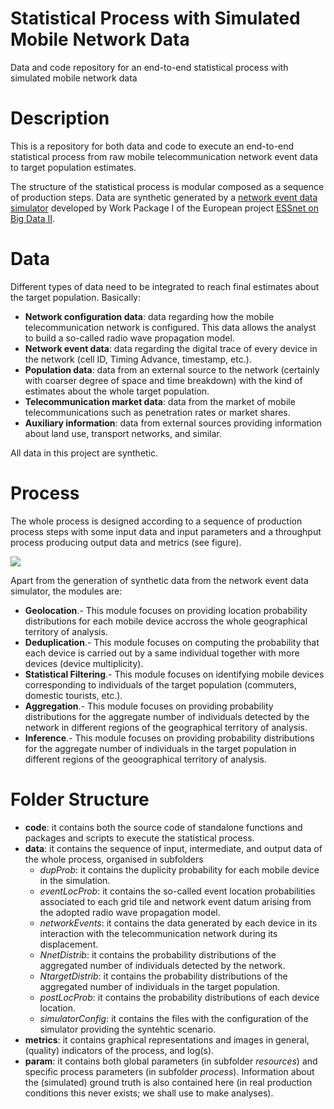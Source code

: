 # Statistical Process with Simulated Mobile Network Data
Data and code repository for an end-to-end statistical process with simulated mobile network data

# Description
This is a repository for both data and code to execute an end-to-end statistical process from raw mobile telecommunication network event data to target population estimates. 

The structure of the statistical process is modular composed as a sequence of production steps. Data are synthetic generated by a [network event data simulator](https://github.com/MobilePhoneESSnetBigData/simulator) developed by Work Package I of the European project [ESSnet on Big Data II](https://webgate.ec.europa.eu/fpfis/mwikis/essnetbigdata/index.php/Main_Page).

# Data
Different types of data need to be integrated to reach final estimates about the target population. Basically:
* **Network configuration data**: data regarding how the mobile telecommunication network is configured. This data allows the analyst to build a so-called radio wave propagation model.
* **Network event data**: data regarding the digital trace of every device in the network (cell ID, Timing Advance, timestamp, etc.). 
* **Population data**: data from an external source to the network (certainly with coarser degree of space and time breakdown) with the kind of estimates about the whole target population.
* **Telecommunication market data**: data from the market of mobile telecommunications such as penetration rates or market shares.
* **Auxiliary information**: data from external sources providing information about land use, transport networks, and similar.

All data in this project are synthetic.

# Process
The whole process is designed according to a sequence of production process steps with some input data and input parameters and a throughput process producing output data and metrics (see figure).

 ![](/DataStepComplete.png)
 
 Apart from the generation of synthetic data from the network event data simulator, the modules are:
 
 * **Geolocation**.- This module focuses on providing location probability distributions for each mobile device accross the whole geographical territory of analysis.
 * **Deduplication**.- This module focuses on computing the probability that each device is carried out by a same individual together with more devices (device multiplicity).
 * **Statistical Filtering**.- This module focuses on identifying mobile devices corresponding to individuals of the target population (commuters, domestic tourists, etc.).
 * **Aggregation**.- This module focuses on providing probability distributions for the aggregate number of individuals detected by the network in different regions of the geographical territory of analysis.
 * **Inference**.- This module focuses on providing probability distributions for the aggregate number of individuals in the target population in different regions of the geoographical territory of analysis.
 
 # Folder Structure
 
 * **code**: it contains both the source code of standalone functions and packages and scripts to execute the statistical process.
 * **data**: it contains the sequence of input, intermediate, and output data of the whole process, organised in subfolders
   - *dupProb*: it contains the duplicity probability for each mobile device in the simulation.
   - *eventLocProb*: it contains the so-called event location probabilities associated to each grid tile and network event datum arising from the adopted radio wave propagation model.
   - *networkEvents*: it contains the data generated by each device in its interaction with the telecommunication network during its displacement.
   - *NnetDistrib*: it contains the probability distributions of the aggregated number of individuals detected by the network.
   - *NtargetDistrib*: it contains the probability distributions of the aggregated number of individuals in the target population.
   - *postLocProb*: it contains the probability distributions of each device location.
   - *simulatorConfig*: it contains the files with the configuration of the simulator providing the syntehtic scenario.
 * **metrics**: it contains graphical representations and images in general, (quality) indicators of the process, and log(s).
 * **param**: it contains both global parameters (in subfolder *resources*) and specific process parameters (in subfolder *process*). Information about the (simulated) ground truth is also contained here (in real production conditions this never exists; we shall use to make analyses).
